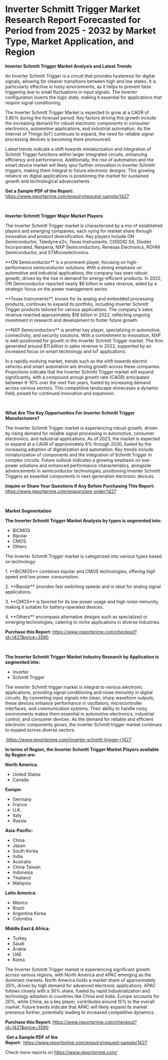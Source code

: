 <p><h1>Inverter Schmitt Trigger Market Research Report Forecasted for Period from 2025 -  2032 by Market Type, Market Application, and Region</h1></p><p><strong>Inverter Schmitt Trigger Market Analysis and Latest Trends</strong></p>
<p><p>An Inverter Schmitt Trigger is a circuit that provides hysteresis for digital signals, allowing for cleaner transitions between high and low states. It is particularly effective in noisy environments, as it helps to prevent false triggering due to small fluctuations in input signals. The inverter configuration inverts the logic state, making it essential for applications that require signal conditioning.</p><p>The Inverter Schmitt Trigger Market is expected to grow at a CAGR of 5.80% during the forecast period. Key factors driving this growth include the increasing demand for robust electronic components in consumer electronics, automotive applications, and industrial automation. As the Internet of Things (IoT) continues to expand, the need for reliable signal processing devices is becoming more pronounced. </p><p>Latest trends indicate a shift towards miniaturization and integration of Schmitt Trigger functions within larger integrated circuits, enhancing efficiency and performance. Additionally, the rise of automation and the smart device market will likely spur further innovation in inverter Schmitt triggers, making them integral to future electronic designs. This growing reliance on digital applications is positioning the market for sustained growth and technological advancements.</p></p>
<p><strong>Get a Sample PDF of the Report:&nbsp;</strong> <a href="https://www.reportprime.com/enquiry/request-sample/1427?utm_campaign=2796&utm_medium=2&utm_source=Github&utm_content=ia&utm_term=18032025&utm_id=inverter-schmitt-trigger">https://www.reportprime.com/enquiry/request-sample/1427</a></p>
<p>&nbsp;</p>
<p><strong>Inverter Schmitt Trigger Major Market Players</strong></p>
<p><p>The Inverter Schmitt Trigger market is characterized by a mix of established players and emerging companies, each vying for market share through innovation and product diversification. Key players include ON Semiconductor, Teledyne e2v, Texas Instruments, CISSOID SA, Diodes Incorporated, Nexperia, NXP Semiconductors, Renesas Electronics, ROHM Semiconductor, and STMicroelectronics.</p><p>**ON Semiconductor** is a prominent player, focusing on high-performance semiconductor solutions. With a strong emphasis on automotive and industrial applications, the company has seen robust growth, driven by the rise in demand for energy-efficient products. In 2022, ON Semiconductor reported nearly $6 billion in sales revenue, aided by a strategic focus on the power management sector.</p><p>**Texas Instruments**, known for its analog and embedded processing products, continues to expand its portfolio, including Inverter Schmitt Trigger products tailored for various applications. The company's sales revenue reached approximately $18 billion in 2022, reflecting ongoing investment in research and development to foster future growth.</p><p>**NXP Semiconductors** is another key player, specializing in automotive, connectivity, and security solutions. With a commitment to innovation, NXP is well-positioned for growth in the Inverter Schmitt Trigger market. The firm generated around $11 billion in sales revenue in 2022, supported by an increased focus on smart technology and IoT applications.</p><p>In a rapidly evolving market, trends such as the shift towards electric vehicles and smart automation are driving growth across these companies. Projections indicate that the Inverter Schmitt Trigger market will expand significantly, with a compound annual growth rate (CAGR) anticipated between 6-10% over the next five years, fueled by increasing demand across various sectors. This competitive landscape showcases a dynamic field, poised for continued innovation and expansion.</p></p>
<p>&nbsp;</p>
<p><strong>What Are The Key Opportunities For Inverter Schmitt Trigger Manufacturers?</strong></p>
<p><p>The Inverter Schmitt Trigger market is experiencing robust growth, driven by rising demand for reliable signal processing in automotive, consumer electronics, and industrial applications. As of 2023, the market is expected to expand at a CAGR of approximately 6% through 2030, fueled by the increasing adoption of digitalization and automation. Key trends include miniaturization of components and the integration of Schmitt Trigger in complex circuits. Future outlook indicates a growing emphasis on low-power solutions and enhanced performance characteristics, alongside advancements in semiconductor technologies, positioning Inverter Schmitt Triggers as essential components in next-generation electronic devices.</p></p>
<p><strong>Inquire or Share Your Questions If Any Before Purchasing This Report:</strong> <a href="https://www.reportprime.com/enquiry/pre-order/1427?utm_campaign=2796&utm_medium=2&utm_source=Github&utm_content=ia&utm_term=18032025&utm_id=inverter-schmitt-trigger">https://www.reportprime.com/enquiry/pre-order/1427</a></p>
<p>&nbsp;</p>
<p><strong>Market Segmentation</strong></p>
<p><strong>The Inverter Schmitt Trigger Market Analysis by types is segmented into:</strong></p>
<p><ul><li>BICMOS</li><li>Bipolar</li><li>CMOS</li><li>Others</li></ul></p>
<p><p>The Inverter Schmitt Trigger market is categorized into various types based on technology: </p><p>1. **BiCMOS** combines bipolar and CMOS technologies, offering high speed and low power consumption.</p><p>2. **Bipolar** provides fast switching speeds and is ideal for analog signal applications.</p><p>3. **CMOS** is favored for its low power usage and high noise immunity, making it suitable for battery-operated devices.</p><p>4. **Others** encompass alternative designs such as specialized or emerging technologies, catering to niche applications in diverse industries.</p></p>
<p><strong>Purchase this Report:&nbsp;</strong><a href="https://www.reportprime.com/checkout?id=1427&price=3590&utm_campaign=2796&utm_medium=2&utm_source=Github&utm_content=ia&utm_term=18032025&utm_id=inverter-schmitt-trigger">https://www.reportprime.com/checkout?id=1427&price=3590</a></p>
<p>&nbsp;</p>
<p><strong>The Inverter Schmitt Trigger Market Industry Research by Application is segmented into:</strong></p>
<p><ul><li>Inverter</li><li>Schmitt Trigger</li></ul></p>
<p><p>The inverter Schmitt trigger market is integral to various electronic applications, providing signal conditioning and noise immunity in digital circuits. By converting input signals into clean, sharp waveform outputs, these devices enhance performance in oscillators, microcontroller interfaces, and communication systems. Their ability to handle noisy environments makes them essential in automotive electronics, industrial control, and consumer devices. As the demand for reliable and efficient electronic components grows, the inverter Schmitt trigger market continues to expand across diverse sectors.</p></p>
<p><a href="https://www.reportprime.com/inverter-schmitt-trigger-r1427?utm_campaign=2796&utm_medium=2&utm_source=Github&utm_content=ia&utm_term=18032025&utm_id=inverter-schmitt-trigger">&nbsp;https://www.reportprime.com/inverter-schmitt-trigger-r1427</a></p>
<p><strong>In terms of Region, the Inverter Schmitt Trigger Market Players available by Region are:</strong></p>
<p>
    <p> <strong> North America: </strong>
        <ul>
            <li>United States</li>
            <li>Canada</li>
        </ul>
        </p> 
    <p> <strong> Europe: </strong>
        <ul>
            <li>Germany</li>
            <li>France</li>
            <li>U.K.</li>
            <li>Italy</li>
            <li>Russia</li>
        </ul>
        </p> 
    <p> <strong> Asia-Pacific: </strong>
        <ul>
            <li>China</li>
            <li>Japan</li>
            <li>South Korea</li>
            <li>India</li>
            <li>Australia</li>
            <li>China Taiwan</li>
            <li>Indonesia</li>
            <li>Thailand</li>
            <li>Malaysia</li>
        </ul>
        </p> 
    <p> <strong> Latin America: </strong>
        <ul>
            <li>Mexico</li>
            <li>Brazil</li>
            <li>Argentina Korea</li>
            <li>Colombia</li>
        </ul>
        </p> 
    <p> <strong> Middle East & Africa: </strong>
        <ul>
            <li>Turkey</li>
            <li>Saudi</li>
            <li>Arabia</li>
            <li>UAE</li>
            <li>Korea</li>
        </ul>
    </p>
    </p>
<p><p>The Inverter Schmitt Trigger market is experiencing significant growth across various regions, with North America and APAC emerging as the dominant markets. North America holds a market share of approximately 35%, driven by high demand for advanced electronic applications. APAC follows closely with a 30% share, fueled by rapid industrialization and technology adoption in countries like China and India. Europe accounts for 20%, while China, as a key player, contributes around 15% to the overall market. Future trends indicate that APAC will likely expand its market presence further, potentially leading to increased competitive dynamics.</p></p>
<p><strong>Purchase this Report: </strong><a href="https://www.reportprime.com/checkout?id=1427&price=3590&utm_campaign=2796&utm_medium=2&utm_source=Github&utm_content=ia&utm_term=18032025&utm_id=inverter-schmitt-trigger">https://www.reportprime.com/checkout?id=1427&price=3590</a></p>
<p>&nbsp;<strong>Get a Sample PDF of the Report:&nbsp;&nbsp;</strong><a href="https://www.reportprime.com/enquiry/request-sample/1427?utm_campaign=2796&utm_medium=2&utm_source=Github&utm_content=ia&utm_term=18032025&utm_id=inverter-schmitt-trigger">https://www.reportprime.com/enquiry/request-sample/1427</a></p>
<p><strong></strong></p>
<p>Check more reports on <a href="https://www.reportprime.com/?utm_campaign=2796&utm_medium=2&utm_source=Github&utm_content=ia&utm_term=18032025&utm_id=inverter-schmitt-trigger">https://www.reportprime.com/</a></p>